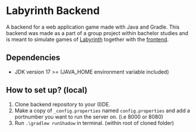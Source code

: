 # Labyrinth Backend

A backend for a web application game made with Java and Gradle.
This backend was made as a part of a group project within bachelor studies and is meant to simulate games of [Labyrinth](https://www.ravensburger.org/ca-en/discover/labyrinth/index.html) together with the [frontend](https://github.com/jestro/Labyrinth-Frontend).

## Dependencies

- JDK version 17 >= (JAVA_HOME environment variable included)

## How to set up? (local)

1. Clone backend repository to your (I)DE.
2. Make a copy of `_config.properties` named `config.properties` and add a portnumber you want to run the server on. (i.e 8000 or 8080)
3. Run `.\gradlew runShadow` in terminal. (within root of cloned folder)